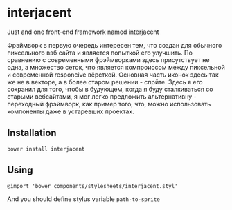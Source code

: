 # interjacent
Just and one front-end framework named interjacent

Фрэймворк в первую очередь интересен тем, что создан для обычного пиксельного вэб сайта и является попыткой его улучшить. По сравнению с современными фрэймворками здесь присутствует не одна, а множество сеток, что является компроиссом между пиксельной и современной responcive вёрсткой. Основная часть иконок здесь так же не в векторе, а в более старом решении - спрйте. Здесь я его сохранил для того, чтобы в будующем, когда я буду сталкиваться со старыми вебсайтами, я мог легко предложить альтернативну - переходный фрэймворк, как пример того, что, можно использовать компоненты даже в устаревших проектах.

## Installation

    bower install interjacent

## Using

    @import 'bower_components/stylesheets/interjacent.styl'

And you should define stylus variable ```path-to-sprite```
